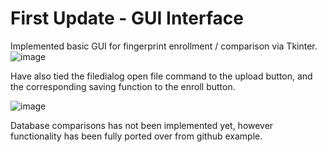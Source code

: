 # First Update - GUI Interface

Implemented basic GUI for fingerprint enrollment / comparison via Tkinter.
![image](https://github.com/Accheung/Accheung.github.io/assets/166689935/5490a4c7-3aa3-4435-9c52-9a0c2677c637)

Have also tied the filedialog open file command to the upload button, and the corresponding saving function to the enroll button.

![image](https://github.com/Accheung/Accheung.github.io/assets/166689935/5d7866c9-1db2-4a4d-ac29-f680063a9062)


Database comparisons has not been implemented yet, however functionality has been fully ported over from github example.
